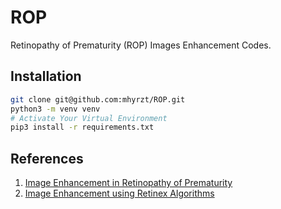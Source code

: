# ROP

Retinopathy of Prematurity (ROP) Images Enhancement Codes.

## Installation

```bash
git clone git@github.com:mhyrzt/ROP.git
python3 -m venv venv
# Activate Your Virtual Environment
pip3 install -r requirements.txt
```

## References

1. [Image Enhancement in Retinopathy of Prematurity](https://doi.org/10.1007/978-3-031-14627-5_43)
2. [Image Enhancement using Retinex Algorithms](https://santhalakshminarayana.github.io/blog/retinex-image-enhancement)
